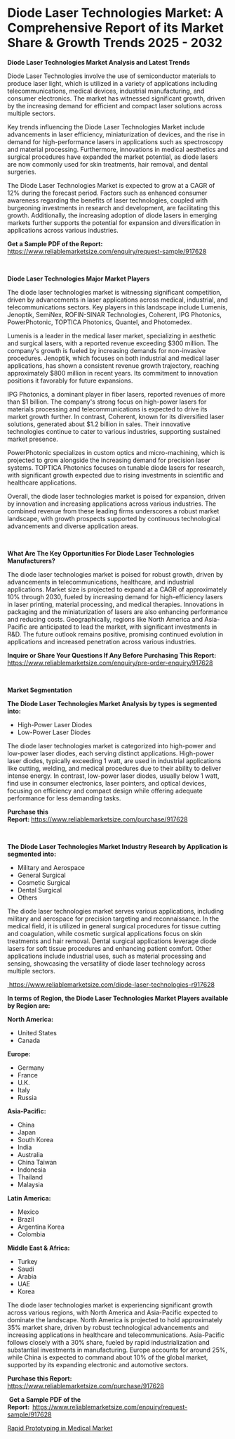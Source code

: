 <p><h1>Diode Laser Technologies Market: A Comprehensive Report of its Market Share & Growth Trends 2025 - 2032</h1></p><p><strong>Diode Laser Technologies Market Analysis and Latest Trends</strong></p>
<p><p>Diode Laser Technologies involve the use of semiconductor materials to produce laser light, which is utilized in a variety of applications including telecommunications, medical devices, industrial manufacturing, and consumer electronics. The market has witnessed significant growth, driven by the increasing demand for efficient and compact laser solutions across multiple sectors.</p><p>Key trends influencing the Diode Laser Technologies Market include advancements in laser efficiency, miniaturization of devices, and the rise in demand for high-performance lasers in applications such as spectroscopy and material processing. Furthermore, innovations in medical aesthetics and surgical procedures have expanded the market potential, as diode lasers are now commonly used for skin treatments, hair removal, and dental surgeries.</p><p>The Diode Laser Technologies Market is expected to grow at a CAGR of 12% during the forecast period. Factors such as enhanced consumer awareness regarding the benefits of laser technologies, coupled with burgeoning investments in research and development, are facilitating this growth. Additionally, the increasing adoption of diode lasers in emerging markets further supports the potential for expansion and diversification in applications across various industries.</p></p>
<p><strong>Get a Sample PDF of the Report:&nbsp;</strong> <a href="https://www.reliablemarketsize.com/enquiry/request-sample/917628?utm_campaign=2731&utm_medium=2&utm_source=Github&utm_content=ia&utm_term=07032025&utm_id=diode-laser-technologies">https://www.reliablemarketsize.com/enquiry/request-sample/917628</a></p>
<p>&nbsp;</p>
<p><strong>Diode Laser Technologies Major Market Players</strong></p>
<p><p>The diode laser technologies market is witnessing significant competition, driven by advancements in laser applications across medical, industrial, and telecommunications sectors. Key players in this landscape include Lumenis, Jenoptik, SemiNex, ROFIN-SINAR Technologies, Coherent, IPG Photonics, PowerPhotonic, TOPTICA Photonics, Quantel, and Photomedex.</p><p>Lumenis is a leader in the medical laser market, specializing in aesthetic and surgical lasers, with a reported revenue exceeding $300 million. The company's growth is fueled by increasing demands for non-invasive procedures. Jenoptik, which focuses on both industrial and medical laser applications, has shown a consistent revenue growth trajectory, reaching approximately $800 million in recent years. Its commitment to innovation positions it favorably for future expansions.</p><p>IPG Photonics, a dominant player in fiber lasers, reported revenues of more than $1 billion. The company's strong focus on high-power lasers for materials processing and telecommunications is expected to drive its market growth further. In contrast, Coherent, known for its diversified laser solutions, generated about $1.2 billion in sales. Their innovative technologies continue to cater to various industries, supporting sustained market presence.</p><p>PowerPhotonic specializes in custom optics and micro-machining, which is projected to grow alongside the increasing demand for precision laser systems. TOPTICA Photonics focuses on tunable diode lasers for research, with significant growth expected due to rising investments in scientific and healthcare applications.</p><p>Overall, the diode laser technologies market is poised for expansion, driven by innovation and increasing applications across various industries. The combined revenue from these leading firms underscores a robust market landscape, with growth prospects supported by continuous technological advancements and diverse application areas.</p></p>
<p>&nbsp;</p>
<p><strong>What Are The Key Opportunities For Diode Laser Technologies Manufacturers?</strong></p>
<p><p>The diode laser technologies market is poised for robust growth, driven by advancements in telecommunications, healthcare, and industrial applications. Market size is projected to expand at a CAGR of approximately 10% through 2030, fueled by increasing demand for high-efficiency lasers in laser printing, material processing, and medical therapies. Innovations in packaging and the miniaturization of lasers are also enhancing performance and reducing costs. Geographically, regions like North America and Asia-Pacific are anticipated to lead the market, with significant investments in R&D. The future outlook remains positive, promising continued evolution in applications and increased penetration across various industries.</p></p>
<p><strong>Inquire or Share Your Questions If Any Before Purchasing This Report:</strong> <a href="https://www.reliablemarketsize.com/enquiry/pre-order-enquiry/917628?utm_campaign=2731&utm_medium=2&utm_source=Github&utm_content=ia&utm_term=07032025&utm_id=diode-laser-technologies">https://www.reliablemarketsize.com/enquiry/pre-order-enquiry/917628</a></p>
<p>&nbsp;</p>
<p><strong>Market Segmentation</strong></p>
<p><strong>The Diode Laser Technologies Market Analysis by types is segmented into:</strong></p>
<p><ul><li>High-Power Laser Diodes</li><li>Low-Power Laser Diodes</li></ul></p>
<p><p>The diode laser technologies market is categorized into high-power and low-power laser diodes, each serving distinct applications. High-power laser diodes, typically exceeding 1 watt, are used in industrial applications like cutting, welding, and medical procedures due to their ability to deliver intense energy. In contrast, low-power laser diodes, usually below 1 watt, find use in consumer electronics, laser pointers, and optical devices, focusing on efficiency and compact design while offering adequate performance for less demanding tasks.</p></p>
<p><strong>Purchase this Report:&nbsp;</strong><a href="https://www.reliablemarketsize.com/purchase/917628?utm_campaign=2731&utm_medium=2&utm_source=Github&utm_content=ia&utm_term=07032025&utm_id=diode-laser-technologies">https://www.reliablemarketsize.com/purchase/917628</a></p>
<p>&nbsp;</p>
<p><strong>The Diode Laser Technologies Market Industry Research by Application is segmented into:</strong></p>
<p><ul><li>Military and Aerospace</li><li>General Surgical</li><li>Cosmetic Surgical</li><li>Dental Surgical</li><li>Others</li></ul></p>
<p><p>The diode laser technologies market serves various applications, including military and aerospace for precision targeting and reconnaissance. In the medical field, it is utilized in general surgical procedures for tissue cutting and coagulation, while cosmetic surgical applications focus on skin treatments and hair removal. Dental surgical applications leverage diode lasers for soft tissue procedures and enhancing patient comfort. Other applications include industrial uses, such as material processing and sensing, showcasing the versatility of diode laser technology across multiple sectors.</p></p>
<p><a href="https://www.reliablemarketsize.com/diode-laser-technologies-r917628?utm_campaign=2731&utm_medium=2&utm_source=Github&utm_content=ia&utm_term=07032025&utm_id=diode-laser-technologies">&nbsp;https://www.reliablemarketsize.com/diode-laser-technologies-r917628</a></p>
<p><strong>In terms of Region, the Diode Laser Technologies Market Players available by Region are:</strong></p>
<p>
    <p> <strong> North America: </strong>
        <ul>
            <li>United States</li>
            <li>Canada</li>
        </ul>
        </p> 
    <p> <strong> Europe: </strong>
        <ul>
            <li>Germany</li>
            <li>France</li>
            <li>U.K.</li>
            <li>Italy</li>
            <li>Russia</li>
        </ul>
        </p> 
    <p> <strong> Asia-Pacific: </strong>
        <ul>
            <li>China</li>
            <li>Japan</li>
            <li>South Korea</li>
            <li>India</li>
            <li>Australia</li>
            <li>China Taiwan</li>
            <li>Indonesia</li>
            <li>Thailand</li>
            <li>Malaysia</li>
        </ul>
        </p> 
    <p> <strong> Latin America: </strong>
        <ul>
            <li>Mexico</li>
            <li>Brazil</li>
            <li>Argentina Korea</li>
            <li>Colombia</li>
        </ul>
        </p> 
    <p> <strong> Middle East & Africa: </strong>
        <ul>
            <li>Turkey</li>
            <li>Saudi</li>
            <li>Arabia</li>
            <li>UAE</li>
            <li>Korea</li>
        </ul>
    </p>
    </p>
<p><p>The diode laser technologies market is experiencing significant growth across various regions, with North America and Asia-Pacific expected to dominate the landscape. North America is projected to hold approximately 35% market share, driven by robust technological advancements and increasing applications in healthcare and telecommunications. Asia-Pacific follows closely with a 30% share, fueled by rapid industrialization and substantial investments in manufacturing. Europe accounts for around 25%, while China is expected to command about 10% of the global market, supported by its expanding electronic and automotive sectors.</p></p>
<p><strong>Purchase this Report: </strong><a href="https://www.reliablemarketsize.com/purchase/917628?utm_campaign=2731&utm_medium=2&utm_source=Github&utm_content=ia&utm_term=07032025&utm_id=diode-laser-technologies">https://www.reliablemarketsize.com/purchase/917628</a></p>
<p>&nbsp;<strong>Get a Sample PDF of the Report:&nbsp;&nbsp;</strong><a href="https://www.reliablemarketsize.com/enquiry/request-sample/917628?utm_campaign=2731&utm_medium=2&utm_source=Github&utm_content=ia&utm_term=07032025&utm_id=diode-laser-technologies">https://www.reliablemarketsize.com/enquiry/request-sample/917628</a></p>
<p><strong></strong></p>
<p><p><a href="https://github.com/alberthagorsuch/Market-Research-Report-List-1/blob/main/rapid-prototyping-in-medical-market.md?utm_campaign=2731&utm_medium=2&utm_source=Github&utm_content=ia&utm_term=07032025&utm_id=diode-laser-technologies">Rapid Prototyping in Medical Market</a></p></p>